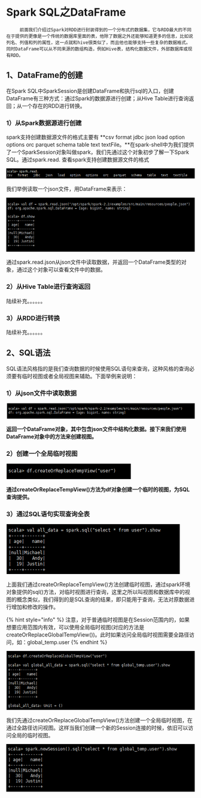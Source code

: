 # Spark SQL之DataFrame

         前面我们介绍过Spark对RDD进行封装得到的一个分布式的数据集，它与RDD最大的不同在于提供的更像是一个传统的数据库里面的表，他除了数据之外还能够知道更多的信息，比如说列名、列值和列的属性，这一点就和hive很类似了，而且他也能够支持一些复杂的数据格式。同时DataFrame可以从不同来源的数组构造，例如Hive表，结构化数据文件，外部数据库或现有RDD。

## **1、DataFrame的创建**

在Spark SQL中SparkSession是创建DataFrame和执行sql的入口，创建DataFrame有三种方式：通过Spark的数据源进行创建；从Hive Table进行查询返回；从一个存在的RDD进行转换。

### 1）从Spark数据源进行创建

spark支持创建数据源文件的格式主要有 **csv format jdbc json load option options orc parquet schema table text textFile。**在spark-shell中为我们提供了一个SparkSession对象叫做spark，我们先通过这个对象初步了解一下Spark SQL。通过spark.read. 查看spark支持创建数据源文件的格式

![](../.gitbook/assets/image%20%2852%29.png)

我们举例读取一个json文件，用DataFrame来表示：

![](../.gitbook/assets/image%20%2849%29.png)

通过spark.read.json从json文件中读取数据，并返回一个DataFrame类型的对象，通过这个对象可以查看文件中的数据。

### 2）从Hive Table进行查询返回

陆续补充。。。。。。

### 3）从RDD进行转换

陆续补充。。。。。。

## 2、SQL语法

SQL语法风格指的是我们查询数据的时候使用SQL语句来查询，这种风格的查询必须要有临时视图或者全局视图来辅助。下面举例来说明：

### 1）从json文件中读取数据

![](../.gitbook/assets/image%20%2847%29.png)

**返回一个DataFrame对象，其中包含json文件中结构化数据。接下来我们使用DataFrame对象中的方法来创建视图。**

### 2）创建一个全局临时视图

![](../.gitbook/assets/image%20%2853%29.png)

**通过createOrReplaceTempView\(\)方法为df对象创建一个临时的视图，为SQL查询提供。**

### 3）通过SQL语句实现查询全表

![](../.gitbook/assets/image%20%2848%29.png)

上面我们通过createOrReplaceTempView\(\)方法创建临时视图，通过spark环境对象提供的sql\(\)方法，对临时视图进行查询，这里之所以叫视图和数据库中的视图的概念类似，我们得到的是SQL查询的结果，即只能用于查询，无法对原数据进行增加和修改的操作。

{% hint style="info" %}
注意，对于普通临时视图是在Session范围内的，如果想要应用范围内有效，可以使用全局临时视图\(对应的方法是createOrReplaceGlobalTempView\(\)\)。此时如果访问全局临时视图需要全路径访问，如：global\_temp.user
{% endhint %}

![](../.gitbook/assets/image%20%2845%29.png)

我们先通过createOrReplaceGlobalTempView\(\)方法创建一个全局临时视图，在通过全路径访问视图。这样当我们创建一个新的Session连接的时候，依旧可以访问全局的临时视图。

![](../.gitbook/assets/image%20%2850%29.png)









































